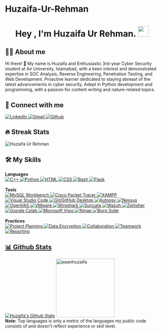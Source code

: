 # Huzaifa-Ur-Rehman
<h1 align="center">Hey , I'm Huzaifa Ur Rehman. <img src="https://media.giphy.com/media/hvRJCLFzcasrR4ia7z/giphy.gif"
        width="35"></h1>

## :sassy_man: About me
Hi there! 👋 My name is Huzaifa and Enthusiastic 3rd-year Cyber Security student at Air University, Islamabad, with a keen interest and demonstrated expertise in SOC Analysis, Reverse Engineering, Penetration Testing, and Web Development. Proactive learner dedicated to staying abreast of the latest advancements in cyber security. Adept in Python development and programming, with a passion for content writing and nature-related topics.

## 👯 Connect with me
<p>
    <a href="https://www.linkedin.com/in/huzaifa-ur-rehman-407423238" target="_blank">
    <img alt="LinkedIn"
        src="https://img.shields.io/badge/LinkedIn-0077B5?style=for-the-badge&logo=linkedin&logoColor=white">
    </a>
    </a>
    <a href="https://mail.google.com/mail/u/0/?fs=1&to=huzaifaurrehman.awan@gmail.com&tf=cm" target="_blank">
        <img alt="Gmail" src="https://img.shields.io/badge/Gmail-D14836?style=for-the-badge&logo=gmail&logoColor=white">
    </a>
    <a href="https://github.com/awanhuzaifa" target="_blank">
        <img alt="Github"
            src="https://img.shields.io/badge/GitHub-100000?style=for-the-badge&logo=github&logoColor=white">
    </a>
</p>

## 🔥 Streak Stats
<p><img src="https://github-readme-streak-stats.herokuapp.com/?user=ateequrrehmann&theme=algolia"
        alt="Huzaifa Ur Rehman" /></p>

## 🛠 My Skills

<p>
    <summary><b>Languages</b></summary>
    <a href="https://www.w3schools.com/cpp/cpp_intro.asp" target="_blank">
        <img alt="C++"
            src="https://img.shields.io/badge/C++-00599C.svg?style=for-the-badge&logo=C++&logoColor=white">
    </a>
    <a href="https://www.python.org" target="_blank">
        <img alt="Python"
            src="https://img.shields.io/badge/python-3670A0?style=for-the-badge&logo=python&logoColor=ffdd54">
    </a>
    <a href="https://www.w3schools.com/html/" target="_blank">
        <img alt="HTML"
            src="https://img.shields.io/badge/HTML5-E34F26.svg?style=for-the-badge&logo=HTML5&logoColor=white">
    </a>
    <a href="https://www.w3schools.com/css/css_intro.asp" target="_blank">
        <img alt="CSS"
            src="https://img.shields.io/badge/CSS3-1572B6.svg?style=for-the-badge&logo=CSS3&logoColor=white"> 
    </a>
    <a href="https://www.gnu.org/software/bash/" target="_blank">
        <img alt="Bash"
            src="https://img.shields.io/badge/Bash-4EAA25.svg?style=for-the-badge&logo=GNU-Bash&logoColor=white">
    </a> 
    <a href="https://flask.palletsprojects.com/" target="_blank">
        <img alt="Flask"
            src="https://img.shields.io/badge/Flask-000000.svg?style=for-the-badge&logo=Flask&logoColor=white">
    </a>
    <br />
    <br />
    <summary><b>Tools</b></summary>
    <a href="https://www.mysql.com/products/workbench/" target="_blank">
        <img alt="MySQL Workbench"
            src="https://img.shields.io/badge/MySQL%20Workbench-4479A1.svg?style=for-the-badge&logo=MySQL&logoColor=white">
    </a>
    <a href="https://www.netacad.com/courses/packet-tracer" target="_blank">
        <img alt="Cisco Packet Tracer"
            src="https://img.shields.io/badge/Cisco%20Packet%20Tracer-1BA0D7.svg?style=for-the-badge&logo=Cisco&logoColor=white">
    </a>
    <a href="https://www.apachefriends.org/index.html" target="_blank">
        <img alt="XAMPP"
            src="https://img.shields.io/badge/XAMPP-FB7A24.svg?style=for-the-badge&logo=XAMPP&logoColor=white">
    </a>
    <a href="https://code.visualstudio.com/" target="_blank">
        <img alt="Visual Studio Code"
            src="https://img.shields.io/badge/Visual%20Studio%20Code-007ACC.svg?style=for-the-badge&logo=Visual%20Studio%20Code&logoColor=white">
    </a>
    <a href="https://github.com/" target="_blank">
        <img alt="Git/GitHub Desktop"
            src="https://img.shields.io/badge/Git-GitHub%20Desktop-F05032.svg?style=for-the-badge&logo=Git&logoColor=white">
    </a>
    <a href="https://www.autopsy.com/" target="_blank">
        <img alt="Autopsy"
            src="https://img.shields.io/badge/Autopsy-005DAA.svg?style=for-the-badge&logo=Autopsy&logoColor=white">
    </a>
    <a href="https://www.tenable.com/products/nessus" target="_blank">
        <img alt="Nessus"
            src="https://img.shields.io/badge/Nessus-00B5D1.svg?style=for-the-badge&logo=Nessus&logoColor=white">
    </a>
    <a href="https://www.openvas.org/" target="_blank">
        <img alt="OpenVAS"
            src="https://img.shields.io/badge/OpenVAS-87C600.svg?style=for-the-badge&logo=OpenVAS&logoColor=white">
    </a>
    <a href="https://www.vmware.com/" target="_blank">
        <img alt="VMware"
            src="https://img.shields.io/badge/VMware-607078.svg?style=for-the-badge&logo=VMware&logoColor=white">
    </a>
    <a href="https://www.wireshark.org/" target="_blank">
        <img alt="Wireshark"
            src="https://img.shields.io/badge/Wireshark-1679A7.svg?style=for-the-badge&logo=Wireshark&logoColor=white">
    </a>
    <a href="https://suricata.io/" target="_blank">
        <img alt="Suricata"
            src="https://img.shields.io/badge/Suricata-26A69A.svg?style=for-the-badge&logo=Suricata&logoColor=white">
    </a>
    <a href="https://wazuh.com/" target="_blank">
        <img alt="Wazuh"
            src="https://img.shields.io/badge/Wazuh-0056A4.svg?style=for-the-badge&logo=Wazuh&logoColor=white">
    </a>
    <a href="https://github.com/htr-tech/zphisher" target="_blank">
        <img alt="Zphisher"
            src="https://img.shields.io/badge/Zphisher-000000.svg?style=for-the-badge&logo=GitHub&logoColor=white">
    </a>
    <a href="https://colab.research.google.com/" target="_blank">
        <img alt="Google Colab"
            src="https://img.shields.io/badge/Google%20Colab-F9AB00.svg?style=for-the-badge&logo=Google%20Colab&logoColor=white">
    </a>
    <a href="https://www.microsoft.com/en-us/microsoft-365/visio/flowchart-software" target="_blank">
        <img alt="Microsoft Visio"
            src="https://img.shields.io/badge/Microsoft%20Visio-3955A3.svg?style=for-the-badge&logo=Microsoft%20Visio&logoColor=white">
    </a>
    <a href="https://nmap.org/" target="_blank">
        <img alt="Nmap"
            src="https://img.shields.io/badge/Nmap-00AEEF.svg?style=for-the-badge&logo=Nmap&logoColor=white">
    </a>
    <a href="https://portswigger.net/burp" target="_blank">
        <img alt="Burp Suite"
            src="https://img.shields.io/badge/Burp%20Suite-FF4400.svg?style=for-the-badge&logo=Burp%20Suite&logoColor=white">
    </a>
    <br />
    <br />
    <summary><b>Practices</b></summary>
    <a href="#" target="_blank">
        <img alt="Project Planning"
            src="https://img.shields.io/badge/Project%20Planning-FF5722.svg?style=for-the-badge&logo=Project%20Planning&logoColor=white">
    </a>
    <a href="#" target="_blank">
        <img alt="Data Encryption"
            src="https://img.shields.io/badge/Data%20Encryption-9C27B0.svg?style=for-the-badge&logo=Data%20Encryption&logoColor=white">
    </a>
    <a href="#" target="_blank">
        <img alt="Collaboration"
            src="https://img.shields.io/badge/Collaboration-00BCD4.svg?style=for-the-badge&logo=Collaboration&logoColor=white">
    </a>
    <a href="#" target="_blank">
        <img alt="Teamwork"
            src="https://img.shields.io/badge/Teamwork-4CAF50.svg?style=for-the-badge&logo=Teamwork&logoColor=white">
    </a>
    <a href="#" target="_blank">
        <img alt="Reporting"
            src="https://img.shields.io/badge/Reporting-FFEB3B.svg?style=for-the-badge&logo=Reporting&&logoColor=white">

## 📊 Github Stats
<p>
    <a href="https://github.com/anuraghazra/github-readme-stats"><img alt="Huzaifa's Github Stats"
            src="https://github-readme-stats.vercel.app/api?username=awanhuzaifa&show_icons=true&count_private=true&theme=algolia%22height=%22192px" /></a>
    <img src="https://github-readme-stats.vercel.app/api/top-langs?username=awanhuzaifa&langs_count=10&show_icons=true&locale=en&layout=compact&theme=algolia"
        alt="awanhuzaifa" height="192px" />
    <br />
    <b>Note:</b> Top languages is only a metric of the languages my public code consists of and doesn't reflect
    experience or skill level.
</p>
